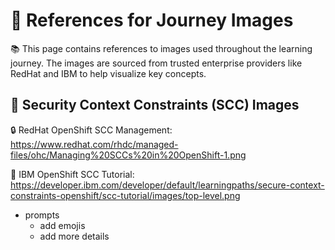 # 🔗 References for Journey Images

📚 This page contains references to images used throughout the learning journey. The images are sourced from trusted enterprise providers like RedHat and IBM to help visualize key concepts.

## 🎯 Security Context Constraints (SCC) Images

🔒 RedHat OpenShift SCC Management:
https://www.redhat.com/rhdc/managed-files/ohc/Managing%20SCCs%20in%20OpenShift-1.png

🔐 IBM OpenShift SCC Tutorial:
https://developer.ibm.com/developer/default/learningpaths/secure-context-constraints-openshift/scc-tutorial/images/top-level.png


- prompts
    - add emojis
    - add more details
    
